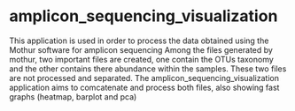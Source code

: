 # amplicon_sequencing_visualization
This application is used in order to process the data obtained using the Mothur software for amplicon sequencing
Among the files generated by mothur, two important files are created, one contain the OTUs taxonomy and the other contains there abundance within the samples.
These two files are not processed and separated. The amplicon_sequencing_visualization application aims to comcatenate and process both files, also showing fast graphs (heatmap, barplot and pca)
